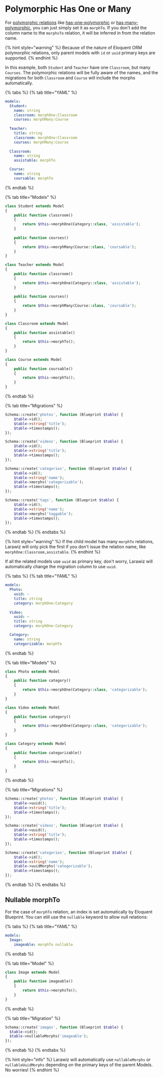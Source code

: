 # Polymorphic Has One or Many

For [polymorphic relations](https://laravel.com/docs/7.x/eloquent-relationships#polymorphic-relationships) like [has-one-polymorphic](https://laravel.com/docs/7.x/eloquent-relationships#one-to-one-polymorphic-relations) or [has-many-polymorphic](https://laravel.com/docs/7.x/eloquent-relationships#one-to-many-polymorphic-relations), you can just simply set it as `morphTo`. If you don't add the column name to the `morphsTo` relation, it will be inferred in from the relation name.

{% hint style="warning" %}
Because of the nature of Eloquent ORM polymorphic relations, only parent models with `id` or `uuid` primary keys are supported.
{% endhint %}

In this example, both `Student` and `Teacher` have one `Classroom`, but many `Courses`. The polymorphic relations will be fully aware of the names, and the migrations for both `Classroom` and `Course` will include the morphs automatically.

{% tabs %}
{% tab title="YAML" %}
```yaml
models:
  Student:
    name: string
    classroom: morphOne:Classroom
    courses: morphMany:Course
  
  Teacher:
    title: string
    classroom: morphOne:Classroom
    courses: morphMany:Course
    
  Classroom:
    name: string
    assistable: morphTo

  Course:
    name: string
    coursable: morphTo
```
{% endtab %}

{% tab title="Models" %}
```php
class Student extends Model
{
    public function classroom()
    {
        return $this->morphOne(Category::class, 'assistable');
    }
    
    public function courses()
    {
        return $this->morphMany(Course::class, 'coursable');
    }
}

class Teacher extends Model
{
    public function classroom()
    {
        return $this->morphOne(Category::class, 'assistable');
    }
    
    public function courses()
    {
        return $this->morphMany(Course::class, 'coursable');
    }
}

class Classroom extends Model
{
    public function assistable()
    {
        return $this->morphTo();
    }
}

class Course extends Model
{
    public function coursable()
    {
        return $this->morphTo();
    }
}
```
{% endtab %}

{% tab title="Migrations" %}
```php
Schema::create('photos', function (Blueprint $table) {
    $table->id();
    $table->string('title');
    $table->timestamps();
});

Schema::create('videos', function (Blueprint $table) {
    $table->id();
    $table->string('title');
    $table->timestamps();
});

Schema::create('categories', function (Blueprint $table) {
    $table->id();
    $table->string('name');
    $table->morphs('categorizable');
    $table->timestamps();
});

Schema::create('tags', function (Blueprint $table) {
    $table->id();
    $table->string('name');
    $table->morphs('taggable');
    $table->timestamps();
});
```
{% endtab %}
{% endtabs %}

{% hint style="warning" %}
If the child model has many `morphTo` relations, Larawiz will only pick the first if you don't issue the relation name, like `morphOne:Classroom,assistable`.
{% endhint %}

If all the related models use `uuid` as primary key, don't worry, Larawiz will automatically change the migration column to use `uuid`.

{% tabs %}
{% tab title="YAML" %}
```yaml
models:
  Photo:
    uuid: ~
    title: string
    category: morphOne:Category
  
  Video:
    uuid: ~
    title: string
    category: morphOne:Category

  Category:
    name: string
    categorizable: morphTo
```
{% endtab %}

{% tab title="Models" %}
```php
class Photo extends Model
{
    public function category()
    {
        return $this->morphOne(Category::class, 'categorizable');
    }
}

class Video extends Model
{
    public function category()
    {
        return $this->morphOne(Category::class, 'categorizable');
    }
}

class Category extends Model
{
    public function categorizable()
    {
        return $this->morphTo();
    }
}
```
{% endtab %}

{% tab title="Migrations" %}
```php
Schema::create('photos', function (Blueprint $table) {
    $table->uuid();
    $table->string('title');
    $table->timestamps();
});

Schema::create('videos', function (Blueprint $table) {
    $table->uuid();
    $table->string('title');
    $table->timestamps();
});

Schema::create('categories', function (Blueprint $table) {
    $table->id();
    $table->string('name');
    $table->uuidMorphs('categorizable');
    $table->timestamps();
});
```
{% endtab %}
{% endtabs %}

## Nullable morphTo

For the case of `morphTo` relation, an index is set automatically by Eloquent Blueprint. You can still use the `nullable` keyword to allow null relations:

{% tabs %}
{% tab title="YAML" %}
```yaml
models:
  Image:
    imageable: morphTo nullable
```
{% endtab %}

{% tab title="Model" %}
```php
class Image extends Model
{
    public function imageable()
    {
        return $this->morphsTo();
    }
}
```
{% endtab %}

{% tab title="Migration" %}
```php
Schema::create('images', function (Blueprint $table) {
  $table->id();
  $table->nullableMorphs('imageable');
});
```
{% endtab %}
{% endtabs %}

{% hint style="info" %}
Larawiz will automatically use `nullableMorphs` or `nullableUuidMorphs` depending on the primary keys of the parent Models. No worries!
{% endhint %}


